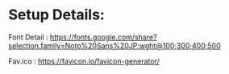 # Setup Details:
Font Detail : https://fonts.google.com/share?selection.family=Noto%20Sans%20JP:wght@100;300;400;500

Fav.ico     : https://favicon.io/favicon-generator/

